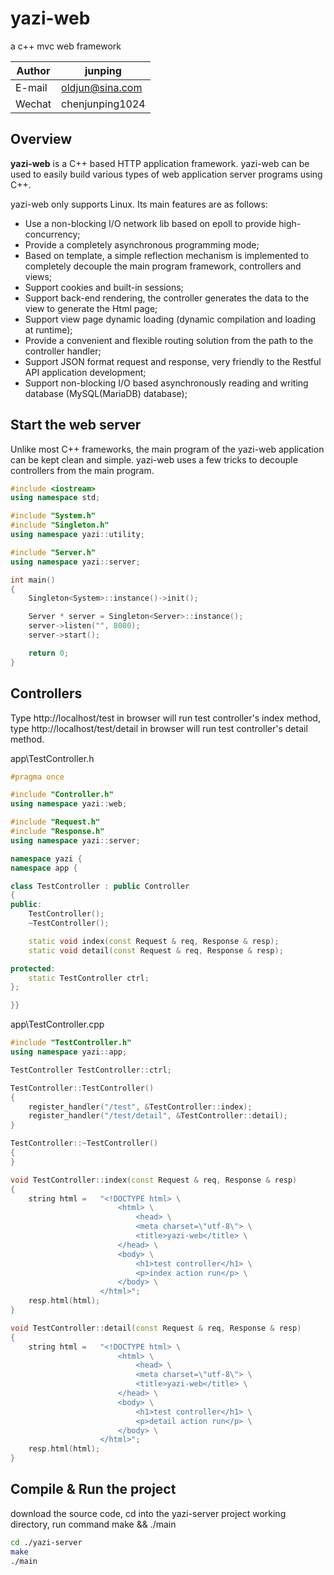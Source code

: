 # yazi-web
a c++ mvc web framework

|Author|junping|
|---|---|
|E-mail|oldjun@sina.com|
|Wechat|chenjunping1024|

## Overview
**yazi-web** is a C++ based HTTP application framework. yazi-web can be used to easily build various types of web application server programs using C++. 

yazi-web only supports Linux. Its main features are as follows:

* Use a non-blocking I/O network lib based on epoll to provide high-concurrency;
* Provide a completely asynchronous programming mode;
* Based on template, a simple reflection mechanism is implemented to completely decouple the main program framework, controllers and views;
* Support cookies and built-in sessions;
* Support back-end rendering, the controller generates the data to the view to generate the Html page;
* Support view page dynamic loading (dynamic compilation and loading at runtime);
* Provide a convenient and flexible routing solution from the path to the controller handler;
* Support JSON format request and response, very friendly to the Restful API application development;
* Support non-blocking I/O based asynchronously reading and writing database (MySQL(MariaDB) database);

## Start the web server
Unlike most C++ frameworks, the main program of the yazi-web application can be kept clean and simple. yazi-web uses a few tricks to decouple controllers from the main program.
```c++
#include <iostream>
using namespace std;

#include "System.h"
#include "Singleton.h"
using namespace yazi::utility;

#include "Server.h"
using namespace yazi::server;

int main()
{
    Singleton<System>::instance()->init();

    Server * server = Singleton<Server>::instance();
    server->listen("", 8080);
    server->start();

    return 0;
}
```

## Controllers
Type http://localhost/test in browser will run test controller's index method, type http://localhost/test/detail in browser will run test controller's detail method.

app\TestController.h
```c++
#pragma once

#include "Controller.h"
using namespace yazi::web;

#include "Request.h"
#include "Response.h"
using namespace yazi::server;

namespace yazi {
namespace app {

class TestController : public Controller
{
public:
    TestController();
    ~TestController();

    static void index(const Request & req, Response & resp);
    static void detail(const Request & req, Response & resp);

protected:
    static TestController ctrl;
};

}}
```

app\TestController.cpp
```c++
#include "TestController.h"
using namespace yazi::app;

TestController TestController::ctrl;

TestController::TestController()
{
    register_handler("/test", &TestController::index);
    register_handler("/test/detail", &TestController::detail);
}

TestController::~TestController()
{
}

void TestController::index(const Request & req, Response & resp)
{
    string html =   "<!DOCTYPE html> \
                        <html> \
                            <head> \
                            <meta charset=\"utf-8\"> \
                            <title>yazi-web</title> \
                        </head> \
                        <body> \
                            <h1>test controller</h1> \
                            <p>index action run</p> \
                        </body> \
                    </html>";
    resp.html(html);
}

void TestController::detail(const Request & req, Response & resp)
{
    string html =   "<!DOCTYPE html> \
                        <html> \
                            <head> \
                            <meta charset=\"utf-8\"> \
                            <title>yazi-web</title> \
                        </head> \
                        <body> \
                            <h1>test controller</h1> \
                            <p>detail action run</p> \
                        </body> \
                    </html>";
    resp.html(html);
}
```

## Compile & Run the project
download the source code, cd into the yazi-server project working directory, run command make && ./main 
```bash
cd ./yazi-server
make
./main
```

